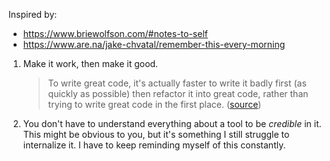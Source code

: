Inspired by:
- https://www.briewolfson.com/#notes-to-self
- https://www.are.na/jake-chvatal/remember-this-every-morning

1. Make it work, then make it good.
    > To write great code, it's actually faster to write it badly first (as quickly as possible) then refactor it into great code, rather than trying to write great code in the first place. ([source](https://medium.com/swlh/coding-faster-make-it-work-then-make-it-good-6aa988ebd8ab))
2. You don't have to understand everything about a tool to be *credible* in it.
    <aside>This might be obvious to you, but it's something I still struggle to internalize it. I have to keep reminding myself of this constantly.</aside>